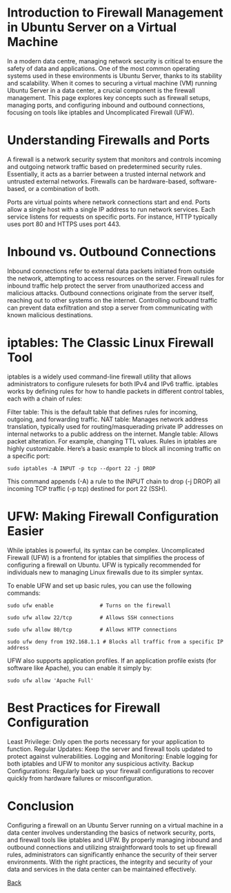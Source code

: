 # Introduction to Firewall Management in Ubuntu Server on a Virtual Machine

In a modern data centre, managing network security is critical to ensure the safety of data and applications. One of the most common operating systems used in these environments is Ubuntu Server, thanks to its stability and scalability. When it comes to securing a virtual machine (VM) running Ubuntu Server in a data center, a crucial component is the firewall management. This page explores key concepts such as firewall setups, managing ports, and configuring inbound and outbound connections, focusing on tools like iptables and Uncomplicated Firewall (UFW).

# Understanding Firewalls and Ports
A firewall is a network security system that monitors and controls incoming and outgoing network traffic based on predetermined security rules. Essentially, it acts as a barrier between a trusted internal network and untrusted external networks. Firewalls can be hardware-based, software-based, or a combination of both.

Ports are virtual points where network connections start and end. Ports allow a single host with a single IP address to run network services. Each service listens for requests on specific ports. For instance, HTTP typically uses port 80 and HTTPS uses port 443.

# Inbound vs. Outbound Connections
Inbound connections refer to external data packets initiated from outside the network, attempting to access resources on the server. Firewall rules for inbound traffic help protect the server from unauthorized access and malicious attacks.
Outbound connections originate from the server itself, reaching out to other systems on the internet. Controlling outbound traffic can prevent data exfiltration and stop a server from communicating with known malicious destinations.

# iptables: The Classic Linux Firewall Tool
iptables is a widely used command-line firewall utility that allows administrators to configure rulesets for both IPv4 and IPv6 traffic. iptables works by defining rules for how to handle packets in different control tables, each with a chain of rules:

Filter table: This is the default table that defines rules for incoming, outgoing, and forwarding traffic.
NAT table: Manages network address translation, typically used for routing/masquerading private IP addresses on internal networks to a public address on the internet.
Mangle table: Allows packet alteration. For example, changing TTL values.
Rules in iptables are highly customizable. Here’s a basic example to block all incoming traffic on a specific port:


`sudo iptables -A INPUT -p tcp --dport 22 -j DROP`

This command appends (-A) a rule to the INPUT chain to drop (-j DROP) all incoming TCP traffic (-p tcp) destined for port 22 (SSH).

# UFW: Making Firewall Configuration Easier
While iptables is powerful, its syntax can be complex. Uncomplicated Firewall (UFW) is a frontend for iptables that simplifies the process of configuring a firewall on Ubuntu. UFW is typically recommended for individuals new to managing Linux firewalls due to its simpler syntax.

To enable UFW and set up basic rules, you can use the following commands:


`sudo ufw enable               # Turns on the firewall`

`sudo ufw allow 22/tcp         # Allows SSH connections`

`sudo ufw allow 80/tcp         # Allows HTTP connections`

`sudo ufw deny from 192.168.1.1 # Blocks all traffic from a specific IP address`


UFW also supports application profiles. If an application profile exists (for software like Apache), you can enable it simply by:


`
sudo ufw allow 'Apache Full'
`

# Best Practices for Firewall Configuration
Least Privilege: Only open the ports necessary for your application to function.
Regular Updates: Keep the server and firewall tools updated to protect against vulnerabilities.
Logging and Monitoring: Enable logging for both iptables and UFW to monitor any suspicious activity.
Backup Configurations: Regularly back up your firewall configurations to recover quickly from hardware failures or misconfiguration.

# Conclusion
Configuring a firewall on an Ubuntu Server running on a virtual machine in a data center involves understanding the basics of network security, ports, and firewall tools like iptables and UFW. By properly managing inbound and outbound connections and utilizing straightforward tools to set up firewall rules, administrators can significantly enhance the security of their server environments. With the right practices, the integrity and security of your data and services in the data center can be maintained effectively.





[Back](https://github.com/hmislk/hmis/wiki/Server-Management)